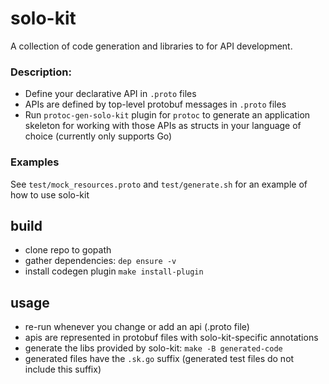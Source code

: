 # solo-kit
A collection of code generation and libraries to for API development.

### Description:
- Define your declarative API in `.proto` files
- APIs are defined by top-level protobuf messages in `.proto` files
- Run `protoc-gen-solo-kit` plugin for `protoc` to generate an application skeleton for working with those APIs as structs in your language of choice (currently only supports Go)

### Examples
See `test/mock_resources.proto` and `test/generate.sh` for an example of how to use solo-kit

## build
- clone repo to gopath
- gather dependencies: `dep ensure -v`
- install codegen plugin `make install-plugin`

## usage
- re-run whenever you change or add an api (.proto file)
- apis are represented in protobuf files with solo-kit-specific annotations
- generate the libs provided by solo-kit: `make -B generated-code`
- generated files have the `.sk.go` suffix (generated test files do not include this suffix)
